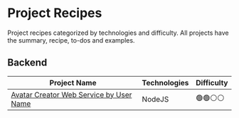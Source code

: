 # Project Recipes
Project recipes categorized by technologies and difficulty. All projects have the summary, recipe, to-dos and examples.

## Backend

| Project Name | Technologies | Difficulty |
|--|--|--|
| [Avatar Creator Web Service by User Name](https://github.com/theprojectideas/project-recipes/blob/main/projects/backend/nodejs/avatar-creator-web-service-by-user-name.md) | NodeJS | 🟢🟢⚪⚪ |
